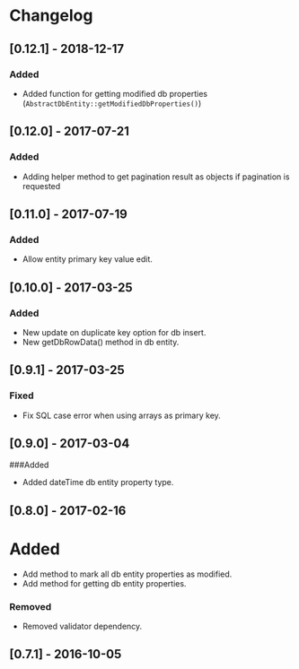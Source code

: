  # Changelog

## [0.12.1] - 2018-12-17
### Added
- Added function for getting modified db properties (`AbstractDbEntity::getModifiedDbProperties()`)

## [0.12.0] - 2017-07-21
### Added
- Adding helper method to get pagination result as objects if pagination is requested

## [0.11.0] - 2017-07-19
### Added
- Allow entity primary key value edit.

## [0.10.0] - 2017-03-25
### Added
- New update on duplicate key option for db insert.
- New getDbRowData() method in db entity.


## [0.9.1] - 2017-03-25
### Fixed
- Fix SQL case error when using arrays as primary key.

## [0.9.0] - 2017-03-04
###Added
- Added dateTime db entity property type.

## [0.8.0] - 2017-02-16
# Added
- Add method to mark all db entity properties as modified.
- Add method for getting db entity properties.

### Removed
- Removed validator dependency.


## [0.7.1] - 2016-10-05
